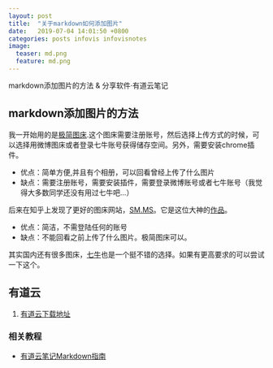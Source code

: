 ```yaml
---
layout: post
title:  "关于markdown如何添加图片"
date:   2019-07-04 14:01:50 +0800
categories: posts infovis infovisnotes
image:
  teaser: md.png
  feature: md.png
---
```


markdown添加图片的方法 & 分享软件·有道云笔记
## markdown添加图片的方法

我一开始用的是<a href="http://jiantuku.com/#/" target="_blank">极简图床</a>.这个图床需要注册账号，然后选择上传方式的时候，可以选择用微博图床或者登录七牛账号获得储存空间。另外，需要安装chrome插件。

- 优点：简单方便,并且有个相册，可以回看曾经上传了什么图片
- 缺点：需要注册账号，需要安装插件，需要登录微博账号或者七牛账号（我觉得大多数同学还没有用过七牛吧...）

后来在知乎上发现了更好的图床网站，<a href="https://sm.ms/" target="_blank">SM.MS</a>。它是这位大神的<a href="https://www.v2ex.com/t/182703?p=2" target="_blank">作品</a>。

- 优点：简洁，不需登陆任何的账号
- 缺点：不能回看之前上传了什么图片。极简图床可以。

其实国内还有很多图床，<a href="https://www.qiniu.com/" target="_blank">七牛</a>也是一个挺不错的选择。如果有更高要求的可以尝试一下这个。

## 有道云
1. [有道云下载地址](http://note.youdao.com/noteintro.html)

### 相关教程
- [有道云笔记Markdown指南](http://note.youdao.com/iyoudao/?p=2445)
